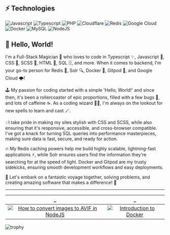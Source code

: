 


## ⚡ Technologies

![Javascript](https://img.shields.io/badge/-JavaScript-black?style=for-the-badge&&logo=javascript)
![Typescript](https://img.shields.io/badge/-Typescript-294E80?style=for-the-badge&&logo=typescript)
![PHP](https://img.shields.io/badge/-PHP-8892BF?style=for-the-badge&logo=php&logoColor=fff)
![Cloudflare](https://img.shields.io/badge/-Cloudflare-f48120?style=for-the-badge&logo=cloudflare&logoColor=fff)
![Redis](https://img.shields.io/badge/-Redis-d92b21?style=for-the-badge&logo=redis&logoColor=fff)
![Google Cloud](https://img.shields.io/badge/-Google%20Cloud-1a73e8?style=for-the-badge&logo=google-cloud&logoColor=fff)
![Docker](https://img.shields.io/badge/-Docker-34a0ef?style=for-the-badge&logo=docker&logoColor=fff)
![MySQL](https://img.shields.io/badge/-mysql-4479a1?style=for-the-badge&logo=mysql&logoColor=fff)
![NodeJS](https://img.shields.io/badge/-NodeJS-026e00?style=for-the-badge&logo=Node.js&logoColor=fff)

<!--
**adamlacombe/adamlacombe** is a ✨ _special_ ✨ repository because its `README.md` (this file) appears on your GitHub profile.

Here are some ideas to get you started:

- 🔭 I’m currently working on ...
- 🌱 I’m currently learning ...
- 👯 I’m looking to collaborate on ...
- 🤔 I’m looking for help with ...
- 💬 Ask me about ...
- 📫 How to reach me: ...
- 😄 Pronouns: ...
- ⚡ Fun fact: ...
-->


## 🌟 Hello, World! 
I'm a Full-Stack Magician 🔮 who loves to code in Typescript ✨, Javascript 🧙, CSS 👗, SCSS 🌈, HTML 📜, SQL 🗄️, and more. 
When it comes to backend, I'm your go-to person for Redis 🎩, Solr 🔍, Docker 🚢, Gitpod 🚀, and Google Cloud 🌩️!

🕹️ My passion for coding started with a simple 'Hello, World!' and since then, it's been a rollercoaster of epic proportions, filled with a few bugs 🐛, and lots of caffeine ☕. As a coding wizard 🧙‍♂️, I'm always on the lookout for new spells to learn and cast 🪄.

💡I take pride in making my sites stylish with CSS and SCSS, while also ensuring that it's responsive, accessible, and cross-browser compatible. 
I've got a knack for turning SQL queries into performance masterpieces, making sure data is fast, secure, and ready for action.

🔥 My Redis caching powers help me build highly scalable, lightning-fast applications ⚡, while Solr ensures users find the information they're searching for at the speed of light. 
Docker and Gitpod are my trusty sidekicks, ensuring smooth development workflows and easy deployments.

<!--
🌍 I've got my head in the clouds, but my code remains down-to-earth, well-documented, and easy to maintain.
-->

🎉 Let's embark on a fantastic voyage together, solving problems, and creating amazing software that makes a difference! 🚀


____


_             |  _
:-------------------------:|:-------------------------:
[![How to convert images to AVIF in NodeJS](https://user-images.githubusercontent.com/2395597/92593476-c24bf300-f2d3-11ea-8331-0db3bbdf2854.png)](https://adamlacombe.com/blog/how-to-convert-images-to-avif-in-nodejs?utm_source=github&utm_medium=profile_repo_readme)  |  [![Introduction to Docker](https://user-images.githubusercontent.com/2395597/92593491-c546e380-f2d3-11ea-9f4b-e20613419a04.png)](https://adamlacombe.com/blog/introduction-to-docker?utm_source=github&utm_medium=profile_repo_readme)


![trophy](https://github-profile-trophy.vercel.app/?username=adamlacombe)
